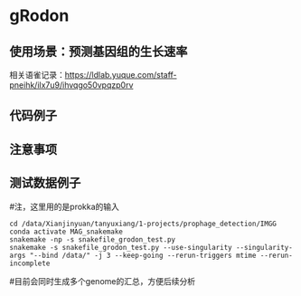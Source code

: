 # gRodon

## 使用场景：预测基因组的生长速率
相关语雀记录：https://ldlab.yuque.com/staff-pneihk/ilx7u9/ihvqgo50vpqzp0rv

## 代码例子

## 注意事项

## 测试数据例子
#注，这里用的是prokka的输入
```
cd /data/Xianjinyuan/tanyuxiang/1-projects/prophage_detection/IMGG
conda activate MAG_snakemake
snakemake -np -s snakefile_grodon_test.py 
snakemake -s snakefile_grodon_test.py --use-singularity --singularity-args "--bind /data/" -j 3 --keep-going --rerun-triggers mtime --rerun-incomplete
```
#目前会同时生成多个genome的汇总，方便后续分析